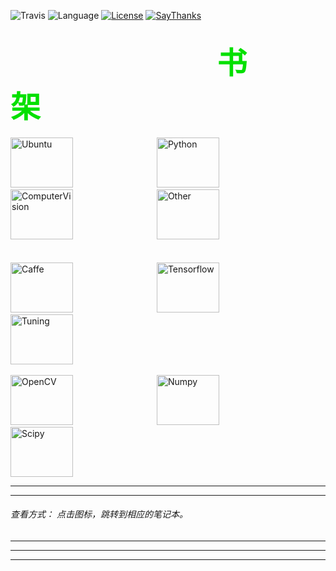 ![Travis](https://img.shields.io/travis/rust-lang/rust.svg) ![Language](https://img.shields.io/badge/language-Jupyter-orange.svg) [![License](https://img.shields.io/badge/license-MIT-blue.svg)](./LICENSE.md) [![SayThanks](https://img.shields.io/badge/say-thanks-ff69b4.svg)](https://saythanks.io/to/kamyu104)

&emsp;&emsp;&emsp;&emsp;&emsp;&emsp;&emsp;&emsp;&emsp;&emsp;&emsp;&emsp;&emsp;&emsp;&emsp;&ensp;
<font color=##40E0D0 size=10 face="楷书">  书 &emsp;&ensp;   架</font>
---

[<img src="https://github.com/JNingWei/Notebook/blob/master/Bookshelf/Others-Notebook/Others-Box/Pic/Logo_pic/Ubuntu_Logo/Ubuntu_1.png" width="100" height="80" alt="Ubuntu"/>](https://github.com/JNingWei/Notebook/blob/master/Bookshelf/Ubuntu-Notebook/Ubuntu-Notebook.md) 
&emsp;&emsp;&emsp;&emsp;&emsp;&emsp;&emsp;&emsp;&emsp; 
[<img src="https://github.com/JNingWei/Notebook/blob/master/Bookshelf/Others-Notebook/Others-Box/Pic/Logo_pic/Python_pic/Python_0.jpg" width="100" height="80" alt="Python"/>](https://github.com/JNingWei/Notebook/blob/master/Bookshelf/Python-Notebook/Python-Notebook.md)
&emsp;&emsp;&emsp;&emsp;&emsp;&emsp;&emsp;&emsp;&emsp;
[<img src="https://github.com/JNingWei/Notebook/blob/master/Bookshelf/Others-Notebook/Others-Box/Pic/Logo_pic/ComputerVision_pic/ComputerVision_0.jpg" width="100" height="80" alt="ComputerVision"/>](https://github.com/JNingWei/Notebook/blob/master/Bookshelf/ComputerVision-Notebook/ComputerVision-Notebook.md)
&emsp;&emsp;&emsp;&emsp;&emsp;&emsp;&emsp;&emsp;&emsp;
[<img src="https://github.com/JNingWei/Notebook/blob/master/Bookshelf/Others-Notebook/Others-Box/Pic/Logo_pic/Other_pic/Other_3.png" width="100" height="80" alt="Other"/>](https://github.com/JNingWei/Notebook/blob/master/Bookshelf/Others-Notebook/Others-Notebook.md)
<br>
<br>   
[<img src="https://github.com/JNingWei/Notebook/blob/master/Bookshelf/Others-Notebook/Others-Box/Pic/Logo_pic/Caffe_pic/Caffe_3.png" width="100" height="80" alt="Caffe"/>](https://github.com/JNingWei/Notebook/blob/master/Bookshelf/Caffe-Notebook/Caffe-Notebook.md) 
&emsp;&emsp;&emsp;&emsp;&emsp;&emsp;&emsp;&emsp;&emsp;
[<img src="https://github.com/JNingWei/Notebook/blob/master/Bookshelf/Others-Notebook/Others-Box/Pic/Logo_pic/Tensorflow_pic/Tensorflow_1.png" width="100" height="80" alt="Tensorflow"/>](https://github.com/JNingWei/Notebook/blob/master/Bookshelf/TensorFlow-Notebook/TensorFlow-Notebook.md) 
&emsp;&emsp;&emsp;&emsp;&emsp;&emsp;&emsp;&emsp;&emsp;
[<img src="https://github.com/JNingWei/Notebook/blob/master/Bookshelf/Others-Notebook/Others-Box/Pic/Logo_pic/Tuning_pic/Tuning_0.png" width="100" height="80" alt="Tuning"/>](https://github.com/JNingWei/Notebook/blob/master/Bookshelf/Tuning-Notebook/Tuning-Notebook.md)
<br>
<br>
[<img src="https://github.com/JNingWei/Notebook/blob/master/Bookshelf/Others-Notebook/Others-Box/Pic/Logo_pic/OpenCV_pic/OpenCV_1.png" width="100" height="80" alt="OpenCV"/>](https://github.com/JNingWei/Notebook/blob/master/Bookshelf/OpenCV-Notebook/OpenCV-Notebook.md)
&emsp;&emsp;&emsp;&emsp;&emsp;&emsp;&emsp;&emsp;&emsp;
[<img src="https://github.com/JNingWei/Notebook/blob/master/Bookshelf/Others-Notebook/Others-Box/Pic/Logo_pic/Numpy_pic/Numpy_1.jpg" width="100" height="80" alt="Numpy"/>](https://github.com/JNingWei/Notebook/blob/master/Bookshelf/Numpy-Notebook/Numpy-Notebook.md) 
&emsp;&emsp;&emsp;&emsp;&emsp;&emsp;&emsp;&emsp;&emsp;
[<img src="https://github.com/JNingWei/Notebook/blob/master/Bookshelf/Others-Notebook/Others-Box/Pic/Logo_pic/Scipy_pic/Scipy_1.jpg" width="100" height="80" alt="Scipy"/>](https://github.com/JNingWei/Notebook/blob/master/Bookshelf/Scipy-Notebook/Scipy-Notebook.md)

---

---

###### 查看方式： 点击图标，跳转到相应的笔记本。


---

---

---
